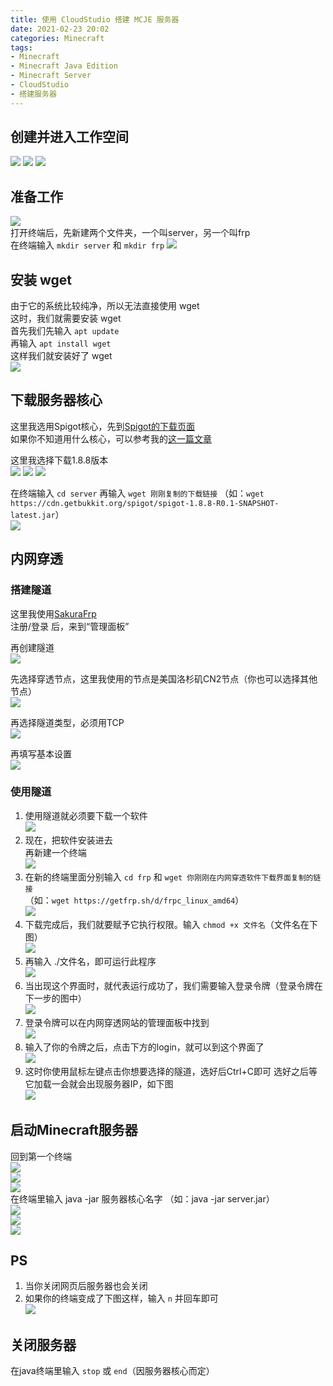 ```yaml
---
title: 使用 CloudStudio 搭建 MCJE 服务器
date: 2021-02-23 20:02
categories: Minecraft
tags:
- Minecraft
- Minecraft Java Edition
- Minecraft Server
- CloudStudio
- 搭建服务器
---
```


## 创建并进入工作空间
![](http://cdn.xyz8848.com/img/blog/3/1.png)
![](http://cdn.xyz8848.com/img/blog/3/2.png)
![](http://cdn.xyz8848.com/img/blog/3/3.png)

## 准备工作
![](http://cdn.xyz8848.com/img/blog/3/4.png)  
打开终端后，先新建两个文件夹，一个叫server，另一个叫frp  
在终端输入 `mkdir server` 和 `mkdir frp`
![](http://cdn.xyz8848.com/img/blog/3/5.png)

## 安装 wget
由于它的系统比较纯净，所以无法直接使用 wget  
这时，我们就需要安装 wget  
首先我们先输入 `apt update`  
再输入 `apt install wget`  
这样我们就安装好了 wget  
![](http://cdn.xyz8848.com/img/blog/3/6.png)

## 下载服务器核心
这里我选用Spigot核心，先到[Spigot的下载页面](https://getbukkit.org/download/spigot/)  
如果你不知道用什么核心，可以参考我的[这一篇文章](../2)

这里我选择下载1.8.8版本  
![](http://cdn.xyz8848.com/img/blog/3/7.png)
![](http://cdn.xyz8848.com/img/blog/3/8.png)
![](http://cdn.xyz8848.com/img/blog/3/9.png)

在终端输入 `cd server` 再输入 `wget 刚刚复制的下载链接`
（如：`wget https://cdn.getbukkit.org/spigot/spigot-1.8.8-R0.1-SNAPSHOT-latest.jar`）  
![](http://cdn.xyz8848.com/img/blog/3/10.png)

## 内网穿透
### 搭建隧道
这里我使用[SakuraFrp](https://www.natfrp.com/)  
注册/登录 后，来到“管理面板”

再创建隧道  
![](http://cdn.xyz8848.com/img/blog/3/11.png)

先选择穿透节点，这里我使用的节点是美国洛杉矶CN2节点（你也可以选择其他节点）  
![](http://cdn.xyz8848.com/img/blog/3/12.png)

再选择隧道类型，必须用TCP  
![](http://cdn.xyz8848.com/img/blog/3/13.png)

再填写基本设置  
![](http://cdn.xyz8848.com/img/blog/3/14.png)

### 使用隧道
1. 使用隧道就必须要下载一个软件  
![](http://cdn.xyz8848.com/img/blog/3/15.png)
2. 现在，把软件安装进去  
再新建一个终端  
![](http://cdn.xyz8848.com/img/blog/3/16.png)
3. 在新的终端里面分别输入 `cd frp` 和 `wget 你刚刚在内网穿透软件下载界面复制的链接`  
（如：`wget https://getfrp.sh/d/frpc_linux_amd64`）  
![](http://cdn.xyz8848.com/img/blog/3/17.png)
4. 下载完成后，我们就要赋予它执行权限。输入 `chmod +x 文件名`（文件名在下图）  
![](http://cdn.xyz8848.com/img/blog/3/18.png)
5. 再输入 ./文件名，即可运行此程序  
![](http://cdn.xyz8848.com/img/blog/3/19.png)
6. 当出现这个界面时，就代表运行成功了，我们需要输入登录令牌（登录令牌在下一步的图中）  
![](http://cdn.xyz8848.com/img/blog/3/20.png)
7. 登录令牌可以在内网穿透网站的管理面板中找到  
![](http://cdn.xyz8848.com/img/blog/3/21.png)
8. 输入了你的令牌之后，点击下方的login，就可以到这个界面了  
![](http://cdn.xyz8848.com/img/blog/3/22.png)
9. 这时你使用鼠标左键点击你想要选择的隧道，选好后Ctrl+C即可
选好之后等它加载一会就会出现服务器IP，如下图  
![](http://cdn.xyz8848.com/img/blog/3/23.png)

## 启动Minecraft服务器
回到第一个终端  
![](http://cdn.xyz8848.com/img/blog/3/24.png)  
![](http://cdn.xyz8848.com/img/blog/3/25.png)  
![](http://cdn.xyz8848.com/img/blog/3/26.png)  
在终端里输入 java -jar 服务器核心名字
（如：java -jar server.jar）  
![](http://cdn.xyz8848.com/img/blog/3/27.png)  
![](http://cdn.xyz8848.com/img/blog/3/28.png)  
![](http://cdn.xyz8848.com/img/blog/3/29.png)

## PS
1. 当你关闭网页后服务器也会关闭
2. 如果你的终端变成了下图这样，输入 `n` 并回车即可  
![](http://cdn.xyz8848.com/img/blog/3/30.png)

## 关闭服务器
在java终端里输入 `stop` 或 `end`（因服务器核心而定）

<script src="https://giscus.app/client.js"
        data-repo="XyzComments/blog.xyz8848.com"
        data-repo-id="R_kgDOHq8Hag"
        data-category="Comments"
        data-category-id="DIC_kwDOHq8Has4CQRHf"
        data-mapping="pathname"
        data-reactions-enabled="1"
        data-emit-metadata="0"
        data-input-position="top"
        data-theme="light"
        data-lang="zh-CN"
        crossorigin="anonymous"
        async>
</script>
